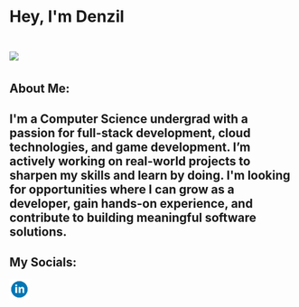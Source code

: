 # Hey, I'm Denzil <br><br> <img src="https://encrypted-tbn0.gstatic.com/images?q=tbn:ANd9GcQCiQ4sxk4UzlntibtPVh1p9W1O5JVm73A5Mg&s"><br>
## About Me:<br>
I'm a Computer Science undergrad with a passion for full-stack development, cloud technologies, and game development. I’m actively working on real-world projects to sharpen my skills and learn by doing. I'm looking for opportunities where I can grow as a developer, gain hands-on experience, and contribute to building meaningful software solutions.
---
## My Socials:
<a href="https://www.linkedin.com/in/DenzilDeepak/"><img src="Icons/linkedin.svg" height="35px"></a> <a href="https://www.instagram.com/izzyyuniverse/"></a> <a href="https://youtube.com/@izzy_wastaken"></a>
